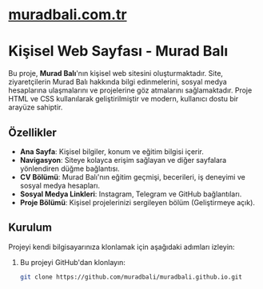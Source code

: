 # [muradbali.com.tr](https://muradbali.com.tr)

# Kişisel Web Sayfası - Murad Balı

Bu proje, **Murad Balı**'nın kişisel web sitesini oluşturmaktadır. Site, ziyaretçilerin Murad Balı hakkında bilgi edinmelerini, sosyal medya hesaplarına ulaşmalarını ve projelerine göz atmalarını sağlamaktadır. Proje HTML ve CSS kullanılarak geliştirilmiştir ve modern, kullanıcı dostu bir arayüze sahiptir.

## Özellikler

- **Ana Sayfa**: Kişisel bilgiler, konum ve eğitim bilgisi içerir.
- **Navigasyon**: Siteye kolayca erişim sağlayan ve diğer sayfalara yönlendiren düğme bağlantısı.
- **CV Bölümü**: Murad Balı'nın eğitim geçmişi, becerileri, iş deneyimi ve sosyal medya hesapları.
- **Sosyal Medya Linkleri**: Instagram, Telegram ve GitHub bağlantıları.
- **Proje Bölümü**: Kişisel projelerinizi sergileyen bölüm (Geliştirmeye açık).

## Kurulum

Projeyi kendi bilgisayarınıza klonlamak için aşağıdaki adımları izleyin:

1. Bu projeyi GitHub'dan klonlayın:
   ```bash
   git clone https://github.com/muradbali/muradbali.github.io.git
